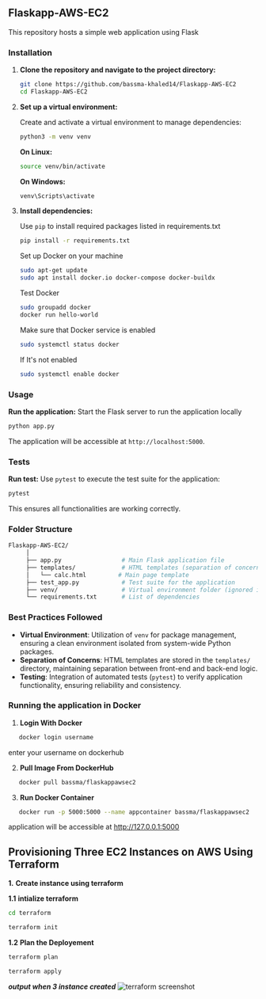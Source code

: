 ## Flaskapp-AWS-EC2

This repository hosts a simple web application using Flask 

### Installation

1. **Clone the repository and navigate to the project directory:**

   ```bash
   git clone https://github.com/bassma-khaled14/Flaskapp-AWS-EC2
   cd Flaskapp-AWS-EC2
   ```

2. **Set up a virtual environment:**

   Create and activate a virtual environment to manage dependencies:

   ```bash
   python3 -m venv venv
   ````
   **On Linux:**
   ````bash
   source venv/bin/activate
   ````
   **On Windows:**
   ````bash
   venv\Scripts\activate
   ````

3. **Install dependencies:**

   Use `pip` to install required packages listed in requirements.txt

     ```bash
   pip install -r requirements.txt
     ```
   Set up Docker on your machine
      ```bash
      sudo apt-get update
      sudo apt install docker.io docker-compose docker-buildx
      ```
   Test Docker 
      ```bash
      sudo groupadd docker
      docker run hello-world
      ```
   Make sure that Docker service is enabled 
      ```bash
      sudo systemctl status docker
      ```
   If It's not enabled
      ```bash
      sudo systemctl enable docker
      ```
### Usage
**Run the application:** Start the Flask server to run the application locally

```bash
python app.py 
````
The application will be accessible at `http://localhost:5000`.

### Tests
**Run test:** Use `pytest` to execute the test suite for the application:
````bash
pytest
````
This ensures all functionalities are working correctly.
### Folder Structure
````bash
Flaskapp-AWS-EC2/
     │
     ├── app.py                 # Main Flask application file
     ├── templates/             # HTML templates (separation of concerns)
     │   └── calc.html         # Main page template
     ├── test_app.py            # Test suite for the application
     ├── venv/                  # Virtual environment folder (ignored in .gitignore)
     └── requirements.txt       # List of dependencies
````
### Best Practices Followed
   - **Virtual Environment**: Utilization of `venv` for package management, ensuring a clean environment isolated from system-wide Python packages.
   - **Separation of Concerns**: HTML templates are stored in the `templates/` directory, maintaining separation between front-end and back-end logic.
   - **Testing**: Integration of automated tests (`pytest`) to verify application functionality, ensuring reliability and consistency.

### Running the application in Docker
   1. **Login With Docker**
   ````bash
      docker login username
   ````
  enter your username on dockerhub
   
   2. **Pull Image From DockerHub**
    
   ````bash
      docker pull bassma/flaskappawsec2
   ````
   3. **Run Docker Container**
   ````bash
      docker run -p 5000:5000 --name appcontainer bassma/flaskappawsec2
   ````
  
application will be accessible at http://127.0.0.1:5000
   

## Provisioning Three EC2 Instances on AWS Using Terraform 

**1.** **Create instance using terraform** 

**1.1** **intialize terraform**
```bash
cd terraform

terraform init
```
**1.2** **Plan the Deployement** 
```bash
terraform plan

terraform apply
```
***output when 3 instance created*** 
![terraform screenshot](assets/Screenshot_20240829_155253.png)





